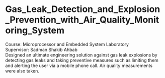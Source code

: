 # Gas_Leak_Detection_and_Explosion_Prevention_with_Air_Quality_Monitoring_System
Course: Microprocessor and Embedded System Laboratory \
Supervisor: Sadman Shakib Ahbab \
Designed an ultimate engineering solution against gas leak explosions by detecting gas leaks and taking preventive measures such as limiting them and alerting the user via a mobile phone call. Air quality measurements were also taken.
